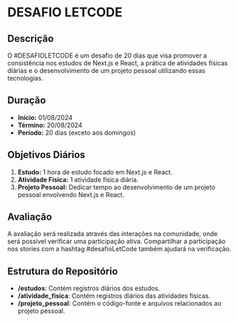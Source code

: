 # DESAFIO LETCODE

## Descrição

O #DESAFIOLETCODE é um desafio de 20 dias que visa promover a consistência nos estudos de Next.js e React, a prática de atividades físicas diárias e o desenvolvimento de um projeto pessoal utilizando essas tecnologias.

## Duração

- **Início:** 01/08/2024
- **Término:** 20/08/2024
- **Período:** 20 dias (exceto aos domingos)

## Objetivos Diários

1. **Estudo:** 1 hora de estudo focado em Next.js e React.
2. **Atividade Física:** 1 atividade física diária.
3. **Projeto Pessoal:** Dedicar tempo ao desenvolvimento de um projeto pessoal envolvendo Next.js e React.

## Avaliação

A avaliação será realizada através das interações na comunidade, onde será possível verificar uma participação ativa. Compartilhar a participação nos stories com a hashtag #desafioLetCode também ajudará na verificação.

## Estrutura do Repositório

- **/estudos**: Contém registros diários dos estudos.
- **/atividade_fisica**: Contém registros diários das atividades físicas.
- **/projeto_pessoal**: Contém o código-fonte e arquivos relacionados ao projeto pessoal.

